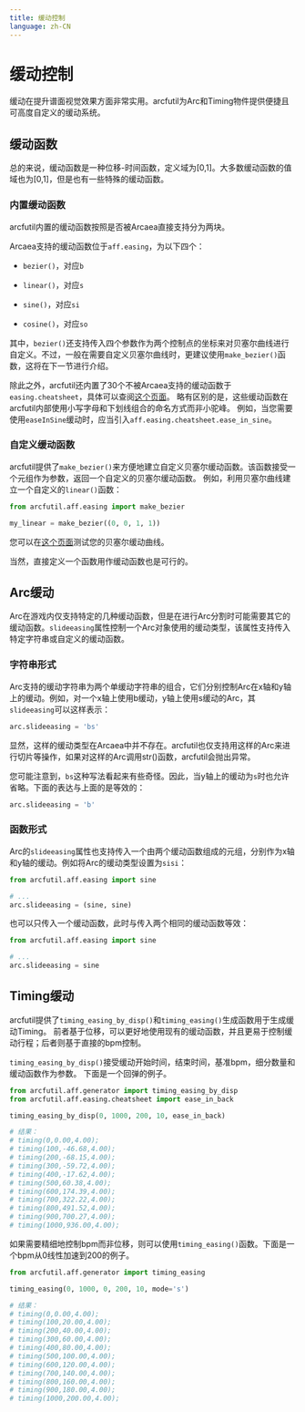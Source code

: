 ```yaml
---
title: 缓动控制
language: zh-CN
---
```


# 缓动控制

缓动在提升谱面视觉效果方面非常实用。arcfutil为Arc和Timing物件提供便捷且可高度自定义的缓动系统。

## 缓动函数

总的来说，缓动函数是一种位移-时间函数，定义域为[0,1]。大多数缓动函数的值域也为[0,1]，但是也有一些特殊的缓动函数。

### 内置缓动函数

arcfutil内置的缓动函数按照是否被Arcaea直接支持分为两块。

Arcaea支持的缓动函数位于`aff.easing`，为以下四个：

- `bezier()`，对应`b`

- `linear()`，对应`s`

- `sine()`，对应`si`

- `cosine()`，对应`so`

其中，`bezier()`还支持传入四个参数作为两个控制点的坐标来对贝塞尔曲线进行自定义。不过，一般在需要自定义贝塞尔曲线时，更建议使用`make_bezier()`函数，这将在下一节进行介绍。

除此之外，arcfutil还内置了30个不被Arcaea支持的缓动函数于`easing.cheatsheet`，具体可以查阅[这个页面](https://easings.net/)。
略有区别的是，这些缓动函数在arcfutil内部使用小写字母和下划线组合的命名方式而非小驼峰。
例如，当您需要使用`easeInSine`缓动时，应当引入`aff.easing.cheatsheet.ease_in_sine`。

### 自定义缓动函数

arcfutil提供了`make_bezier()`来方便地建立自定义贝塞尔缓动函数。该函数接受一个元组作为参数，返回一个自定义的贝塞尔缓动函数。
例如，利用贝塞尔曲线建立一个自定义的`linear()`函数：

```python
from arcfutil.aff.easing import make_bezier

my_linear = make_bezier((0, 0, 1, 1))
```

您可以在[这个页面](https://cubic-bezier.com/)测试您的贝塞尔缓动曲线。

当然，直接定义一个函数用作缓动函数也是可行的。

## Arc缓动

Arc在游戏内仅支持特定的几种缓动函数，但是在进行Arc分割时可能需要其它的缓动函数。`slideeasing`属性控制一个Arc对象使用的缓动类型，该属性支持传入特定字符串或自定义的缓动函数。

### 字符串形式

Arc支持的缓动字符串为两个单缓动字符串的组合，它们分别控制Arc在x轴和y轴上的缓动。例如，对一个x轴上使用b缓动，y轴上使用s缓动的Arc，其`slideeasing`可以这样表示：

```python
arc.slideeasing = 'bs'
```

显然，这样的缓动类型在Arcaea中并不存在。arcfutil也仅支持用这样的Arc来进行切片等操作，如果对这样的Arc调用str()函数，arcfutil会抛出异常。

您可能注意到，`bs`这种写法看起来有些奇怪。因此，当y轴上的缓动为`s`时也允许省略。下面的表达与上面的是等效的：

```python
arc.slideeasing = 'b'
```
### 函数形式

Arc的`slideeasing`属性也支持传入一个由两个缓动函数组成的元组，分别作为x轴和y轴的缓动。例如将Arc的缓动类型设置为`sisi`：

```python
from arcfutil.aff.easing import sine

# ...
arc.slideeasing = (sine, sine)
```

也可以只传入一个缓动函数，此时与传入两个相同的缓动函数等效：

```python
from arcfutil.aff.easing import sine

# ...
arc.slideeasing = sine
```

## Timing缓动

arcfutil提供了`timing_easing_by_disp()`和`timing_easing()`生成函数用于生成缓动Timing。
前者基于位移，可以更好地使用现有的缓动函数，并且更易于控制缓动行程；后者则基于直接的bpm控制。

`timing_easing_by_disp()`接受缓动开始时间，结束时间，基准bpm，细分数量和缓动函数作为参数。
下面是一个回弹的例子。

```python
from arcfutil.aff.generator import timing_easing_by_disp
from arcfutil.aff.easing.cheatsheet import ease_in_back

timing_easing_by_disp(0, 1000, 200, 10, ease_in_back)

# 结果：
# timing(0,0.00,4.00);
# timing(100,-46.68,4.00);
# timing(200,-68.15,4.00);
# timing(300,-59.72,4.00);
# timing(400,-17.62,4.00);
# timing(500,60.38,4.00);
# timing(600,174.39,4.00);
# timing(700,322.22,4.00);
# timing(800,491.52,4.00);
# timing(900,700.27,4.00);
# timing(1000,936.00,4.00);
```

如果需要精细地控制bpm而非位移，则可以使用`timing_easing()`函数。下面是一个bpm从0线性加速到200的例子。

```python
from arcfutil.aff.generator import timing_easing

timing_easing(0, 1000, 0, 200, 10, mode='s')

# 结果：
# timing(0,0.00,4.00);
# timing(100,20.00,4.00);
# timing(200,40.00,4.00);
# timing(300,60.00,4.00);
# timing(400,80.00,4.00);
# timing(500,100.00,4.00);
# timing(600,120.00,4.00);
# timing(700,140.00,4.00);
# timing(800,160.00,4.00);
# timing(900,180.00,4.00);
# timing(1000,200.00,4.00);
```


